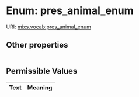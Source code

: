 
# Enum: pres_animal_enum




URI: [mixs.vocab:pres_animal_enum](https://w3id.org/mixs/vocab/pres_animal_enum)


## Other properties

|  |  |  |
| --- | --- | --- |

## Permissible Values

| Text | Meaning |
| :--- | --------: |

